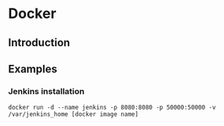 # Docker

## Introduction


## Examples

### Jenkins installation

```docker run -d --name jenkins -p 8080:8080 -p 50000:50000 -v /var/jenkins_home [docker image name]```
